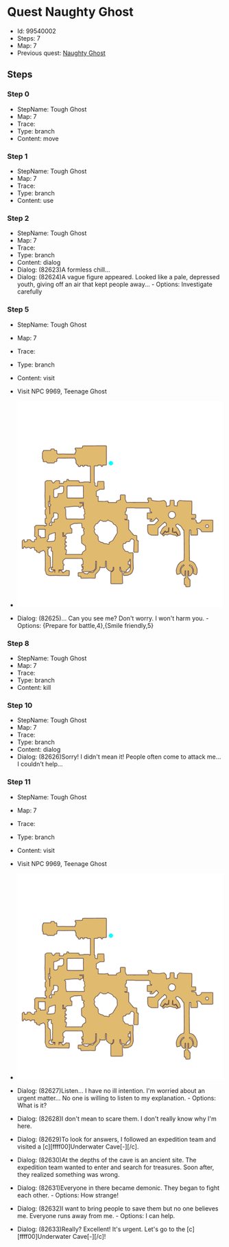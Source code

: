 # Quest Naughty Ghost

- Id: 99540002
- Steps: 7
- Map: 7
- Previous quest: [Naughty Ghost](99540001.md)

## Steps

### Step 0
- StepName:  Tough Ghost
- Map:  7
- Trace:  
- Type:  branch
- Content:  move


### Step 1
- StepName:  Tough Ghost
- Map:  7
- Trace:  
- Type:  branch
- Content:  use


### Step 2
- StepName:  Tough Ghost
- Map:  7
- Trace:  
- Type:  branch
- Content:  dialog
- Dialog: (82623)A formless chill...
- Dialog: (82624)A vague figure appeared. Looked like a pale, depressed youth, giving off an air that kept people away... - Options: Investigate carefully


### Step 5
- StepName:  Tough Ghost
- Map:  7
- Trace:  
- Type:  branch
- Content:  visit
- Visit NPC 9969, Teenage Ghost

- ![images/99540002_5.png](images/99540002_5.png)
- Dialog: (82625)... Can you see me? Don't worry. I won't harm you. - Options: {Prepare for battle,4},{Smile friendly,5}


### Step 8
- StepName:  Tough Ghost
- Map:  7
- Trace:  
- Type:  branch
- Content:  kill


### Step 10
- StepName:  Tough Ghost
- Map:  7
- Trace:  
- Type:  branch
- Content:  dialog
- Dialog: (82626)Sorry! I didn't mean it! People often come to attack me... I couldn't help...


### Step 11
- StepName:  Tough Ghost
- Map:  7
- Trace:  
- Type:  branch
- Content:  visit
- Visit NPC 9969, Teenage Ghost

- ![images/99540002_11.png](images/99540002_11.png)
- Dialog: (82627)Listen... I have no ill intention. I'm worried about an urgent matter... No one is willing to listen to my explanation. - Options: What is it?
- Dialog: (82628)I don't mean to scare them. I don't really know why I'm here.
- Dialog: (82629)To look for answers, I followed an expedition team and visited a [c][ffff00]Underwater Cave[-][/c].
- Dialog: (82630)At the depths of the cave is an ancient site. The expedition team wanted to enter and search for treasures. Soon after, they realized something was wrong.
- Dialog: (82631)Everyone in there became demonic. They began to fight each other. - Options: How strange!
- Dialog: (82632)I want to bring people to save them but no one believes me. Everyone runs away from me. - Options: I can help.
- Dialog: (82633)Really? Excellent! It's urgent. Let's go to the [c][ffff00]Underwater Cave[-][/c]!


